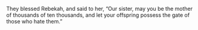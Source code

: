 They blessed Rebekah, and said to her, “Our sister, may you be the mother of thousands of ten thousands, and let your offspring possess the gate of those who hate them.”
